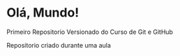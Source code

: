 # Olá, Mundo!
 Primeiro Repositorio Versionado do Curso de Git e GitHub

 Repositorio criado durante uma aula 
